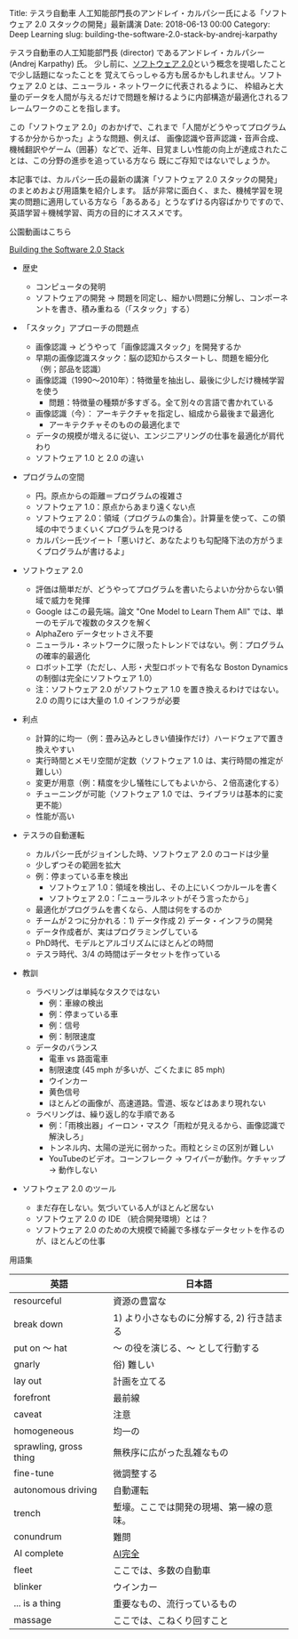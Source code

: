 Title: テスラ自動車 人工知能部門長のアンドレイ・カルパシー氏による「ソフトウェア 2.0 スタックの開発」最新講演
Date: 2018-06-13 00:00
Category: Deep Learning
slug: building-the-software-2.0-stack-by-andrej-karpathy

テスラ自動車の人工知能部門長 (director) であるアンドレイ・カルパシー (Andrej Karpathy) 氏。
少し前に、[ソフトウェア 2.0](https://medium.com/@karpathy/software-2-0-a64152b37c35)という概念を提唱したことで少し話題になったことを
覚えてらっしゃる方も居るかもしれません。ソフトウェア 2.0 とは、ニューラル・ネットワークに代表されるように、
枠組みと大量のデータを人間が与えるだけで問題を解けるように内部構造が最適化されるフレームワークのことを指します。

この「ソフトウェア 2.0」のおかげで、これまで「人間がどうやってプログラムするか分からかった」ような問題、例えば、
画像認識や音声認識・音声合成、機械翻訳やゲーム（囲碁）などで、近年、目覚ましい性能の向上が達成されたことは、この分野の進歩を追っている方なら
既にご存知ではないでしょうか。

本記事では、カルパシー氏の最新の講演「ソフトウェア 2.0 スタックの開発」のまとめおよび用語集を紹介します。
話が非常に面白く、また、機械学習を現実の問題に適用している方なら「あるある」とうなずける内容ばかりですので、
英語学習＋機械学習、両方の目的にオススメです。

公園動画はこちら

[Building the Software 2.0 Stack](https://www.figure-eight.com/building-the-software-2-0-stack-by-andrej-karpathy-from-tesla/)

- 歴史
	- コンピュータの発明
	- ソフトウェアの開発 → 問題を同定し、細かい問題に分解し、コンポーネントを書き、積み重ねる（「スタック」する）

- 「スタック」アプローチの問題点
	- 画像認識 → どうやって「画像認識スタック」を開発するか
	- 早期の画像認識スタック：脳の認知からスタートし、問題を細分化（例；部品を認識）
	- 画像認識（1990〜2010年）：特徴量を抽出し、最後に少しだけ機械学習を使う
		- 問題：特徴量の種類が多すぎる。全て別々の言語で書かれている
	- 画像認識（今）： アーキテクチャを指定し、組成から最後まで最適化
		- アーキテクチャそのものの最適化まで
	- データの規模が増えるに従い、エンジニアリングの仕事を最適化が肩代わり
	- ソフトウェア 1.0 と 2.0 の違い

- プログラムの空間
	- 円。原点からの距離＝プログラムの複雑さ
	- ソフトウェア 1.0：原点からあまり遠くない点
	- ソフトウェア 2.0：領域（プログラムの集合）。計算量を使って、この領域の中でうまくいくプログラムを見つける
	- カルパシー氏ツイート「悪いけど、あなたよりも勾配降下法の方がうまくプログラムが書けるよ」

- ソフトウェア 2.0
	- 評価は簡単だが、どうやってプログラムを書いたらよいか分からない領域で威力を発揮
	- Google はこの最先端。論文 "One Model to Learn Them All" では、単一のモデルで複数のタスクを解く
	- AlphaZero データセットさえ不要
	- ニューラル・ネットワークに限ったトレンドではない。例：プログラムの確率的最適化
	- ロボット工学（ただし、人形・犬型ロボットで有名な Boston Dynamics の制御は完全にソフトウェア 1.0）
	- 注：ソフトウェア 2.0 がソフトウェア 1.0 を置き換えるわけではない。2.0 の周りには大量の 1.0 インフラが必要 

- 利点
	- 計算的に均一（例：畳み込みとしきい値操作だけ）ハードウェアで置き換えやすい
	- 実行時間とメモリ空間が定数（ソフトウェア 1.0 は、実行時間の推定が難しい）
	- 変更が用意（例：精度を少し犠牲にしてもよいから、２倍高速化する）
	- チューニングが可能（ソフトウェア 1.0 では、ライブラリは基本的に変更不能）
	- 性能が高い

- テスラの自動運転
	- カルパシー氏がジョインした時、ソフトウェア 2.0 のコードは少量
	- 少しずつその範囲を拡大
	- 例：停まっている車を検出
		- ソフトウェア 1.0：領域を検出し、その上にいくつかルールを書く
		- ソフトウェア 2.0：「ニューラルネットがそう言ったから」
	- 最適化がプログラムを書くなら、人間は何をするのか
	- チームが２つに分かれる：1) データ作成 2) データ・インフラの開発
	- データ作成者が、実はプログラミングしている
	- PhD時代、モデルとアルゴリズムにほとんどの時間
	- テスラ時代、3/4 の時間はデータセットを作っている

- 教訓
	- ラベリングは単純なタスクではない
		- 例：車線の検出
		- 例：停まっている車
		- 例：信号
		- 例：制限速度
	- データのバランス
		- 電車 vs 路面電車
		- 制限速度 (45 mph が多いが、ごくたまに 85 mph)
		- ウインカー
		- 黄色信号
		- ほとんどの画像が、高速道路。雪道、坂などはあまり現れない
	- ラベリングは、繰り返し的な手順である
		- 例：「雨検出器」イーロン・マスク「雨粒が見えるから、画像認識で解決しろ」
		- トンネル内、太陽の逆光に弱かった。雨粒とシミの区別が難しい
		- YouTubeのビデオ。コーンフレーク → ワイパーが動作。ケチャップ → 動作しない

- ソフトウェア 2.0 のツール
	- まだ存在しない。気づいている人がほとんど居ない
	- ソフトウェア 2.0 の IDE （統合開発環境）とは？
	- ソフトウェア 2.0 のための大規模で綺麗で多様なデータセットを作るのが、ほとんどの仕事

用語集

| 英語               | 日本語             |
| ----------------- | ----------------- |
| resourceful       | 資源の豊富な        |
| break down        | 1) より小さなものに分解する, 2) 行き詰まる |
| put on 〜 hat     | 〜 の役を演じる、〜 として行動する     |
| gnarly            | 俗) 難しい         |
| lay out           | 計画を立てる        |
| forefront         | 最前線             |
| caveat            | 注意               |
| homogeneous       | 均一の             |
| sprawling, gross thing | 無秩序に広がった乱雑なもの  |
| fine-tune         | 微調整する          |
| autonomous driving  | 自動運転          |
| trench            | 塹壕。ここでは開発の現場、第一線の意味。  |
| conundrum         | 難問               |
| AI complete       | [AI完全](https://ja.wikipedia.org/wiki/AI%E5%AE%8C%E5%85%A8) |
| fleet             | ここでは、多数の自動車 |
| blinker           | ウインカー           |
| ... is a thing    | 重要なもの、流行っているもの  |
| massage           | ここでは、こねくり回すこと  |
